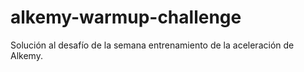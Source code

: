 # alkemy-warmup-challenge
Solución al desafío de la semana entrenamiento de la aceleración de Alkemy.
